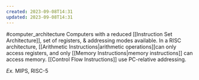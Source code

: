 ```yaml
---
created: 2023-09-08T14:31
updated: 2023-09-08T14:31
---
```

#computer_architecture 
Computers with a reduced [[Instruction Set Architecture]], set of registers, & addressing modes available. In a RISC architecture, [[Arithmetic Instructions|arithmetic operations]]can only access registers, and only [[Memory Instructions|memory instructions]] can access memory. [[Control Flow Instructions]] use PC-relative addressing.

*Ex.* MIPS, RISC-5